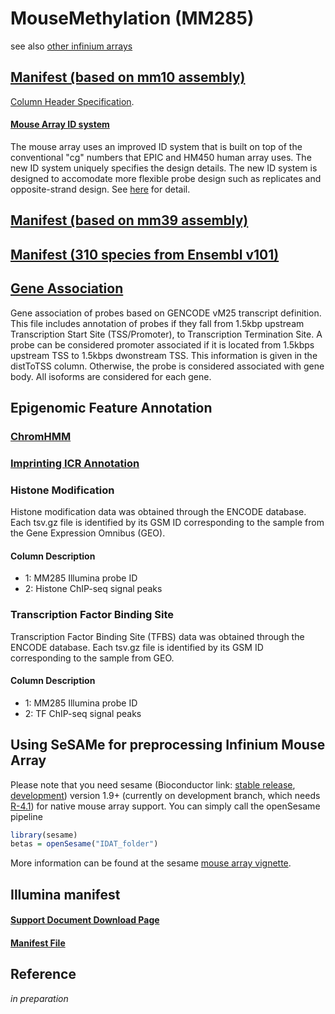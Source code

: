 # MouseMethylation (MM285)

see also [other infinium arrays](../README.md)

## [Manifest (based on mm10 assembly)](http://zhouserver.research.chop.edu/InfiniumAnnotation/current/MM285/MM285.mm10.manifest.tsv.gz)

[Column Header Specification](20210418_manifest_column_specs.md).

#### [Mouse Array ID system](202010418_MouseArray_ID_system.md)

The mouse array uses an improved ID system that is built on top of the conventional "cg" numbers that EPIC and HM450 human array uses. The new ID system uniquely specifies the design details. The new ID system is designed to accomodate more flexible probe design such as replicates and opposite-strand design. See [here](202010418_MouseArray_ID_system.md) for detail.

## [Manifest (based on mm39 assembly)](http://zhouserver.research.chop.edu/InfiniumAnnotation/current/MM285/MM285.mm39.manifest.tsv.gz)

## [Manifest (310 species from Ensembl v101)](https://github.com/zhou-lab/mouse_array_multispecies)

## [Gene Association](http://zhouserver.research.chop.edu/InfiniumAnnotation/current/MM285/MM285.mm10.manifest.gencode.vM25.tsv.gz)

Gene association of probes based on GENCODE vM25 transcript definition. This file includes annotation of probes if they fall from 1.5kbp upstream Transcription Start Site (TSS/Promoter), to Transcription Termination Site. A probe can be considered promoter associated if it is located from 1.5kbps upstream TSS to 1.5kbps dwonstream TSS. This information is given in the distToTSS column. Otherwise, the probe is considered associated with gene body. All isoforms are considered for each gene.

## Epigenomic Feature Annotation

### [ChromHMM](http://zhouserver.research.chop.edu/InfiniumAnnotation/20210109/MM285/MM285.mm10.chromHMM.tsv.gz)

### [Imprinting ICR Annotation](https://github.com/zhou-lab/ImprintingAnno/blob/master/README.md)

### Histone Modification 

Histone modification data was obtained through the ENCODE database. Each tsv.gz file is identified by its GSM ID corresponding to the sample from the Gene Expression Omnibus (GEO).
 
#### Column Description
- 1: MM285 Illumina probe ID
- 2: Histone ChIP-seq signal peaks

### Transcription Factor Binding Site 

Transcription Factor Binding Site (TFBS) data was obtained through the ENCODE database. Each tsv.gz file is identified by its GSM ID corresponding to the sample from GEO.

#### Column Description
- 1: MM285 Illumina probe ID
- 2: TF ChIP-seq signal peaks

## Using SeSAMe for preprocessing Infinium Mouse Array

Please note that you need sesame (Bioconductor link: [stable release](https://bioconductor.org/packages/release/bioc/html/sesame.html), [development](https://bioconductor.org/packages/devel/bioc/html/sesame.html)) version 1.9+ (currently on development branch, which needs [R-4.1](https://cran.r-project.org/bin/windows/base/rdevel.html)) for native mouse array support. You can simply call the openSesame pipeline

```R
library(sesame)
betas = openSesame("IDAT_folder")
```

More information can be found at the sesame [mouse array vignette](https://bioconductor.org/packages/devel/bioc/vignettes/sesame/inst/doc/nonhuman.html).

## Illumina manifest

#### [Support Document Download Page](https://support.illumina.com/downloads/infinium-mouse-methylation-manifest-file-csv.html)

#### [Manifest File](https://support.illumina.com/content/dam/illumina-support/documents/downloads/productfiles/mouse-methylation/Infinium%20Mouse%20Methylation%20v1.0%20A1%20GS%20Manifest%20File.csv)

## Reference

_in preparation_
